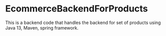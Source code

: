 # EcommerceBackendForProducts
This is a backend code that handles the backend for set of products using Java 13, Maven, spring framework.
